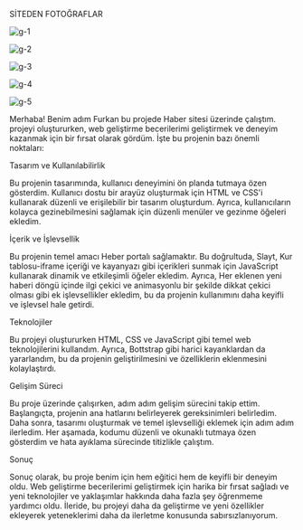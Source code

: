 SİTEDEN FOTOĞRAFLAR

![g-1](https://github.com/FU2KAN/Haber-Sitesi/assets/153655840/437b5be1-0890-445f-8564-73a28340e6bd)


![g-2](https://github.com/FU2KAN/Haber-Sitesi/assets/153655840/e9b80ce4-c954-4169-99ba-6561d70afe98)

![g-3 ](https://github.com/FU2KAN/Haber-Sitesi/assets/153655840/062f807b-1fe5-46a2-acd4-226852308923)

![g-4 ](https://github.com/FU2KAN/Haber-Sitesi/assets/153655840/51007c9c-a652-4ca7-9f3d-fea5b6159b61)

![g-5](https://github.com/FU2KAN/Haber-Sitesi/assets/153655840/5c2696e9-0c44-42c0-ab78-7b91dbc9c1be)


Merhaba! Benim adım   Furkan bu projede Haber sitesi  üzerinde çalıştım.  projeyi oluştururken, web geliştirme becerilerimi geliştirmek ve deneyim kazanmak için bir fırsat olarak gördüm. İşte bu projenin bazı önemli noktaları:

Tasarım ve Kullanılabilirlik

Bu projenin tasarımında, kullanıcı deneyimini ön planda tutmaya özen gösterdim. Kullanıcı dostu bir arayüz oluşturmak için HTML ve CSS'i kullanarak düzenli ve erişilebilir bir tasarım oluşturdum. Ayrıca, kullanıcıların kolayca gezinebilmesini sağlamak için düzenli menüler ve gezinme öğeleri ekledim.

İçerik ve İşlevsellik

Bu projenin temel amacı Heber portalı sağlamaktır. Bu doğrultuda, Slayt, Kur tablosu-iframe içeriği ve kayanyazı gibi içerikleri sunmak için JavaScript kullanarak dinamik ve etkileşimli öğeler ekledim. Ayrıca, Her eklenen yeni haberi döngü içinde ilgi çekici ve animasyonlu bir şekilde dikkat çekici olması gibi ek işlevsellikler ekledim, bu da projenin kullanımını daha keyifli ve işlevsel hale getirdi.

Teknolojiler

Bu projeyi oluştururken HTML, CSS ve JavaScript gibi temel web teknolojilerini kullandım. Ayrıca, Bottstrap gibi harici kayanklardan  da yararlandım, bu da projenin geliştirilmesini ve özelliklerin eklenmesini kolaylaştırdı.

Gelişim Süreci

Bu proje üzerinde çalışırken, adım adım gelişim sürecini takip ettim. Başlangıçta, projenin ana hatlarını belirleyerek gereksinimleri belirledim. Daha sonra, tasarımı oluşturmak ve temel işlevselliği eklemek için adım adım ilerledim. Her aşamada, kodumu düzenli ve okunaklı tutmaya özen gösterdim ve hata ayıklama sürecinde titizlikle çalıştım.

Sonuç

Sonuç olarak, bu proje benim için hem eğitici hem de keyifli bir deneyim oldu. Web geliştirme becerilerimi geliştirmek için harika bir fırsat sağladı ve yeni teknolojiler ve yaklaşımlar hakkında daha fazla şey öğrenmeme yardımcı oldu. İleride, bu projeyi daha da geliştirme ve yeni özellikler ekleyerek yeteneklerimi daha da ilerletme konusunda sabırsızlanıyorum.




